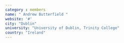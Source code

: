 ```yaml
---
category : members
name: " Andrew Butterfield " 
website: '#'
city: "Dublin"
university: "University of Dublin, Trinity College"
country: "Ireland"
---
```

